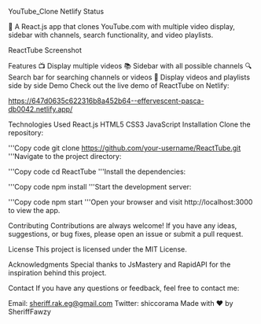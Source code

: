 

YouTube_Clone
Netlify Status

🎥 A React.js app that clones YouTube.com with multiple video display, sidebar with channels, search functionality, and video playlists.

ReactTube Screenshot

Features
📺 Display multiple videos
📚 Sidebar with all possible channels
🔍 Search bar for searching channels or videos
🎵 Display videos and playlists side by side
Demo
Check out the live demo of ReactTube on Netlify:

https://647d0635c622316b8a452b64--effervescent-pasca-db0042.netlify.app/

Technologies Used
React.js
HTML5
CSS3
JavaScript
Installation
Clone the repository:


'''Copy code
git clone https://github.com/your-username/ReactTube.git
'''Navigate to the project directory:


'''Copy code
cd ReactTube
'''Install the dependencies:


'''Copy code
npm install
'''Start the development server:


'''Copy code
npm start
'''Open your browser and visit http://localhost:3000 to view the app.

Contributing
Contributions are always welcome! If you have any ideas, suggestions, or bug fixes, please open an issue or submit a pull request.

License
This project is licensed under the MIT License.

Acknowledgments
Special thanks to JsMastery and RapidAPI for the inspiration behind this project.

Contact
If you have any questions or feedback, feel free to contact me:

Email: sheriff.rak.eg@gmail.com
Twitter: shiccorama
Made with ❤️ by SheriffFawzy